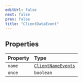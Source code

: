 ```yaml
---
editUrl: false
next: false
prev: false
title: "ClientDataEvent"
---
```


## Properties

| Property | Type |
| :------ | :------ |
| `name` | [`ClientNameEvents`](/api/type-aliases/clientnameevents/) |
| `once` | `boolean` |
